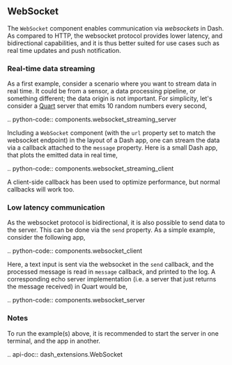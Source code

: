 ## WebSocket

The `WebSocket` component enables communication via _websockets_ in Dash. As compared to HTTP, the websocket protocol provides lower latency, and bidirectional capabilities, and it is thus better suited for use cases such as real time updates and push notification. 

### Real-time data streaming

As a first example, consider a scenario where you want to stream data in real time. It could be from a sensor, a data processing pipeline, or something different; the data origin is not important. For simplicity, let's consider a [Quart](https://pgjones.gitlab.io/quart/) server that emits 10 random numbers every second,

.. python-code:: components.websocket_streaming_server

Including a `WebSocket` component (with the `url` property set to match the websocket endpoint) in the layout of a Dash app, one can stream the data via a callback attached to the `message` property. Here is a small Dash app, that plots the emitted data in real time,

.. python-code:: components.websocket_streaming_client

A client-side callback has been used to optimize performance, but normal callbacks will work too.

### Low latency communication 

As the websocket protocol is bidirectional, it is also possible to send data to the server. This can be done via the `send` property. As a simple example, consider the following app,

.. python-code:: components.websocket_client

Here, a text input is sent via the websocket in the `send` callback, and the processed message is read in `message` callback, and printed to the log. A corresponding echo server implementation (i.e. a server that just returns the message received) in Quart would be,

.. python-code:: components.websocket_server

### Notes

To run the example(s) above, it is recommended to start the server in one terminal, and the app in another. 

.. api-doc:: dash_extensions.WebSocket